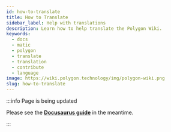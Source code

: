 ```yaml
---
id: how-to-translate
title: How to Translate
sidebar_label: Help with translations
description: Learn how to help translate the Polygon Wiki.
keywords:
  - docs
  - matic
  - polygon
  - translate
  - translation
  - contribute
  - language
image: https://wiki.polygon.technology/img/polygon-wiki.png
slug: how-to-translate
---
```


:::info Page is being updated

Please see the **[Docusaurus guide](https://docusaurus.io/docs/i18n/crowdin#translate-the-sources)**
in the meantime.

:::
